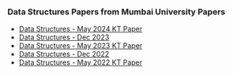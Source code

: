 ### Data Structures Papers from Mumbai University Papers
- [Data Structures - May 2024 KT Paper]()
- [Data Structures - Dec 2023]()
- [Data Structures - May 2023 KT Paper]()
- [Data Structures - Dec 2022]()
- [Data Structures - May 2022 KT Paper]()
